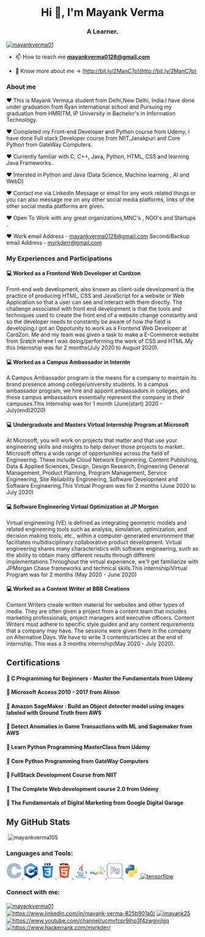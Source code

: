 
<h1 align="center">Hi 👋, I'm Mayank Verma</h1>
<h3 align="center">A Learner.</h3>

<p align="left"> <a href="https://twitter.com/mayankverma01" target="blank"><img src="https://img.shields.io/twitter/follow/mayankverma01?logo=twitter&style=for-the-badge" alt="mayankverma01" /></a> </p>



- 📫 How to reach me **mayankverma0128@gmail.com**

- 📄 Know more about me -> [http://bit.ly/2ManC7p](http://bit.ly/2ManC7p)

<h3 align="left">About me</h3>

❤ This is Mayank Verma,a student from Delhi,New Delhi, India.I have done under graduation from Ryan international school and Pursuing my graduation from HMRITM, IP University in Bachelor's in Information Technology.

❤ Completed my Front-end Developer and Python course from Udemy, I have done Full stack Developer course from NIIT,Janakpuri and Core Python from GateWay Computers.

❤ Currently familiar with C, C++, Java, Python, HTML, CSS and learning Java Frameworks.

❤ Intersted in Python and Java (Data Science, Machine learning , AI and WebD)

❤ Contact me via LinkedIn Message or email for any work related things or you can also message me on any other social media platforms, links of the other social media platforms are given.

❤ Open To Work with any great organizations,MNC's , NGO's and Startups .

❤ Work email Address - mayankverma0128@gmail.com
Second/Backup email Address - mvrkderr@gmail.com


<h3 align ="left"> My Experiences and Participations</h3>

 <h4 align = "left"> 💻 Worked as a Frontend Web Developer at Cardzon </h4>
 
Front-end web development, also known as client-side development is the practice of producing HTML, CSS and JavaScript for a website or Web Application so that a user can see and interact with them directly. The challenge associated with front end development is that the tools and techniques used to create the front end of a website change constantly and so the developer needs to constantly be aware of how the field is developing.I got an Oppotunity to work as a Frontend Web Developer at CardZon. Me and my team was given a task to make a E-Commerce website from Sratch where I was doing/performing the work of CSS and HTML.My this Internship was for 2 months(July 2020 to August 2020).
 
 <h4 align = "left"> 💻 Worked as a Campus Ambassador in InternIn </h4>
 
A Campus Ambassador program is the means for a company to maintain its brand presence among college/university students. In a campus ambassador program, we hire and appoint ambassadors in colleges, and these campus ambassadors essentially represent the company in their campuses.This Internship was for 1 month (June(start) 2020 - July(end)2020)

<h4 align = "left"> 💻 Undergraduate and Masters Virtual Internship Program at Microsoft </h4>

At Microsoft, you will work on projects that matter and that use your engineering skills and insights to help deliver those projects to market. Microsoft offers a wide range of opportunities across the field of Engineering. These include Cloud Network Engineering, Content Publishing, Data & Applied Sciences, Design, Design Research, Engineering General Management, Product Planning, Program Management, Service Engineering, Site Reliability Engineering, Software Development and Software Engineering.This Virtual Program was for 2 months (June 2020 to July 2020)

<h4 align = "left"> 💻 Software Engineering Virtual Optimization at JP Morgan </h4>

Virtual engineering (VE) is defined as integrating geometric models and related engineering tools such as analysis, simulation, optimization, and decision making tools, etc., within a computer-generated environment that facilitates multidisciplinary collaborative product development. Virtual engineering shares many characteristics with software engineering, such as the ability to obtain many different results through different implementations.Throughout the virtual experience, we'll get familiarize with JPMorgan Chase frameworks and technical skills.This internship/Virtual Program was for 2 months (May 2020 - June 2020) 

<h4 align = "left"> 💻 Worked as a Content Writer at BBB Creations </h4>

Content Writers create written material for websites and other types of media. They are often given a project from a content team that includes marketing professionals, project managers and executive officers. Content Writers must adhere to specific style guides and any content requirements that a company may have. The sessions were given there in the company on Alternative Days. We have to write 3 contents/articles at the end of internship. This was a 3 months internship(May 2020 - July 2020).

<h2 align ="left ">Certifications </h2>

 <h4 align ="left"> 📃 C Programming for Beginners - Master the Fundamentals from Udemy </h4>
 
 <h4 align ="left"> 📃 Microsoft Access 2010 - 2017 from Alison </h4>
 
 <h4 align ="left"> 📃 Amazon SageMaker : Build an Object detecter model using images labeled with Ground Truth from AWS </h4>
 
 <h4 align ="left"> 📃 Detect Anomalies in Game Transactions with ML and Sagemaker from AWS </h4>
 
 <h4 align ="left"> 📃 Learn Python Programming MasterClass from Udemy </h4>
 
 <h4 align ="left"> 📃 Core Python Programming  from GateWay Computers </h4>
 
 <h4 align ="left"> 📃 FullStack Development Course from NIIT </h4>
 
 <h4 align ="left"> 📃 The Complete Web development course 2.0 from Udemy </h4>
 
 <h4 align ="left"> 📃 The Fundamentals of Digital Marketing from Google Digital Garage </h4>
 
 
 

<h2 align="left"> My GitHub Stats </h2>
<p>&nbsp;<img align="center" src="https://github-readme-stats.vercel.app/api?username=mayankverma105&show_icons=true&locale=en" alt="mayankverma105" /></p>


<h3 align="left">Languages and Tools:</h3>
<p align="left"> <a href="https://www.cprogramming.com/" target="_blank"> <img src="https://raw.githubusercontent.com/devicons/devicon/master/icons/c/c-original.svg" alt="c" width="40" height="40"/> </a> <a href="https://www.w3schools.com/cpp/" target="_blank"> <img src="https://raw.githubusercontent.com/devicons/devicon/master/icons/cplusplus/cplusplus-original.svg" alt="cplusplus" width="40" height="40"/> </a> <a href="https://www.w3schools.com/css/" target="_blank"> <img src="https://raw.githubusercontent.com/devicons/devicon/master/icons/css3/css3-original-wordmark.svg" alt="css3" width="40" height="40"/> </a> <a href="https://www.w3.org/html/" target="_blank"> <img src="https://raw.githubusercontent.com/devicons/devicon/master/icons/html5/html5-original-wordmark.svg" alt="html5" width="40" height="40"/> </a> <a href="https://www.java.com" target="_blank"> <img src="https://raw.githubusercontent.com/devicons/devicon/master/icons/java/java-original.svg" alt="java" width="40" height="40"/> </a> <a href="https://www.mysql.com/" target="_blank"> <img src="https://raw.githubusercontent.com/devicons/devicon/master/icons/mysql/mysql-original-wordmark.svg" alt="mysql" width="40" height="40"/> </a> <a href="https://www.photoshop.com/en" target="_blank"> <img src="https://raw.githubusercontent.com/devicons/devicon/master/icons/photoshop/photoshop-line.svg" alt="photoshop" width="40" height="40"/> </a> <a href="https://www.python.org" target="_blank"> <img src="https://raw.githubusercontent.com/devicons/devicon/master/icons/python/python-original.svg" alt="python" width="40" height="40"/> </a> <a href="https://www.tensorflow.org" target="_blank"> <img src="https://www.vectorlogo.zone/logos/tensorflow/tensorflow-icon.svg" alt="tensorflow" width="40" height="40"/> </a> </p>

<h3 align="left">Connect with me:</h3>
<p align="left">
<a href="https://twitter.com/mayankverma01" target="blank"><img align="center" src="https://cdn.jsdelivr.net/npm/simple-icons@3.0.1/icons/twitter.svg" alt="mayankverma01" height="30" width="40" /></a>
<a href="https://linkedin.com/in/https://www.linkedin.com/in/mayank-verma-825b901a0/" target="blank"><img align="center" src="https://cdn.jsdelivr.net/npm/simple-icons@3.0.1/icons/linkedin.svg" alt="https://www.linkedin.com/in/mayank-verma-825b901a0/" height="30" width="40" /></a>
<a href="https://instagram.com/imayank25" target="blank"><img align="center" src="https://cdn.jsdelivr.net/npm/simple-icons@3.0.1/icons/instagram.svg" alt="imayank25" height="30" width="40" /></a>
<a href="https://www.youtube.com/c/https://www.youtube.com/channel/ucmvfcpr9ihp3f4zwgivjlgq" target="blank"><img align="center" src="https://cdn.jsdelivr.net/npm/simple-icons@3.0.1/icons/youtube.svg" alt="https://www.youtube.com/channel/ucmvfcpr9ihp3f4zwgivjlgq" height="30" width="40" /></a>
<a href="https://www.hackerrank.com/https://www.hackerrank.com/mvrkderr" target="blank"><img align="center" src="https://cdn.jsdelivr.net/npm/simple-icons@3.0.1/icons/hackerrank.svg" alt="https://www.hackerrank.com/mvrkderr" height="30" width="40" /></a>
</p>
